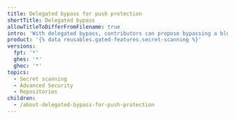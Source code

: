 ```yaml
---
title: Delegated bypass for push protection
shortTitle: Delegated bypass
allowTitleToDifferFromFilename: true
intro: 'With delegated bypass, contributors can propose bypassing a blocked push and members of the bypass list can review those bypass requests to allow or deny the content.'
product: '{% data reusables.gated-features.secret-scanning %}'
versions:
  fpt: '*'
  ghes: '*'
  ghec: '*'
topics:
  - Secret scanning
  - Advanced Security
  - Repositories
children:
  - /about-delegated-bypass-for-push-protection
---
```

